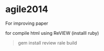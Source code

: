 agile2014
=========

For improving paper




for compile html using ReVIEW
 (installl ruby)
 > gem install review
 > rale build
